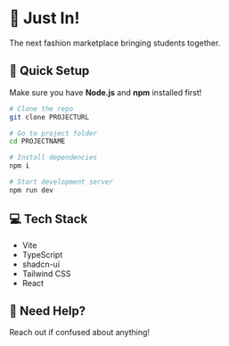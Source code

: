 # 🚀 Just In!

The next fashion marketplace bringing students together. 

## 🔧 Quick Setup

Make sure you have **Node.js** and **npm** installed first!

```bash
# Clone the repo
git clone PROJECTURL

# Go to project folder
cd PROJECTNAME

# Install dependencies
npm i

# Start development server
npm run dev
```


## 💻 Tech Stack

- Vite
- TypeScript
- shadcn-ui
- Tailwind CSS
- React

## 🤔 Need Help?

Reach out if confused about anything!